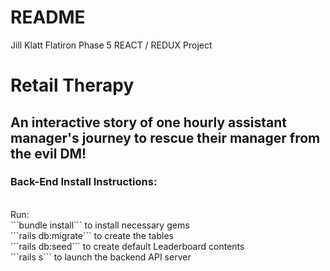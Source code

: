 # README

Jill Klatt Flatiron Phase 5 REACT / REDUX Project
# Retail Therapy

 
## An interactive story of one hourly assistant manager's journey to rescue their manager from the evil DM!

 
### Back-End Install Instructions:
<br />
Run:
<br />
 ```bundle install``` to install necessary gems
<br />
```rails db:migrate``` to create the tables
<br />
```rails db:seed``` to create default Leaderboard contents
<br />
```rails s``` to launch the backend API server
<br />